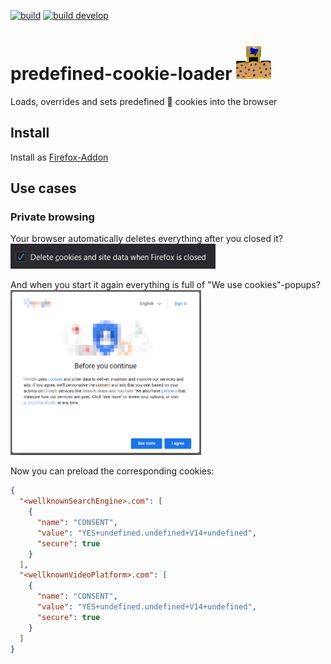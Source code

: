 [![build](https://img.shields.io/github/workflow/status/litetex/predefined-cookie-loader/Master%20CI?label=build)](https://github.com/litetex/predefined-cookie-loader/actions?query=workflow%3A%22DMaster+CI%22)
[![build develop](https://img.shields.io/github/workflow/status/litetex/predefined-cookie-loader/Develop%20CI?label=build%20develop)](https://github.com/litetex/predefined-cookie-loader/actions?query=workflow%3A%22Develop+CI%22)
# predefined-cookie-loader <img src="src/icons/icon96.png" width=56></img>

Loads, overrides and sets predefined 🍪 cookies into the browser 

## Install
Install as [Firefox-Addon]()

## Use cases
### Private browsing
Your browser automatically deletes everything after you closed it? <br/>
<img src="assets/DeleteBrowsingDataOnClose.png" height=40></img>

And when you start it again everything is full of "We use cookies"-popups?<br/>
<img src="assets/CookiePopupExample.png" height=264></img>

Now you can preload the corresponding cookies:
```JSON
{
  "<wellknownSearchEngine>.com": [
    {
      "name": "CONSENT",
      "value": "YES+undefined.undefined+V14+undefined",
      "secure": true
    }
  ],
  "<wellknownVideoPlatform>.com": [
    {
      "name": "CONSENT",
      "value": "YES+undefined.undefined+V14+undefined",
      "secure": true
    }
  ]
}
```
